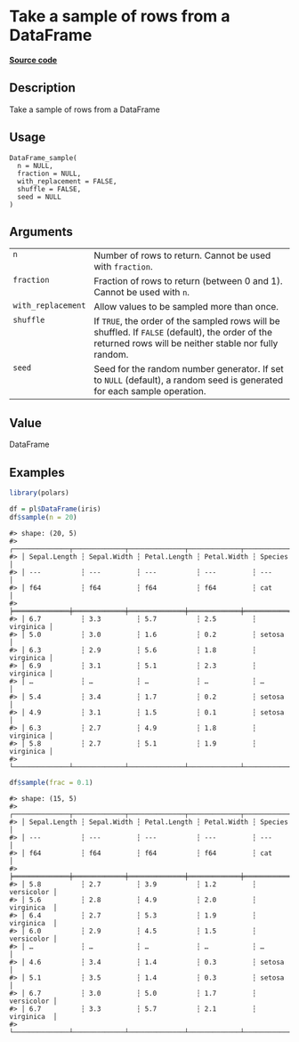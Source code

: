 

# Take a sample of rows from a DataFrame

[**Source code**](https://github.com/pola-rs/r-polars/tree/main/R/dataframe__frame.R#L1741)

## Description

Take a sample of rows from a DataFrame

## Usage

<pre><code class='language-R'>DataFrame_sample(
  n = NULL,
  fraction = NULL,
  with_replacement = FALSE,
  shuffle = FALSE,
  seed = NULL
)
</code></pre>

## Arguments

<table>
<tr>
<td style="white-space: nowrap; font-family: monospace; vertical-align: top">
<code id="DataFrame_sample_:_n">n</code>
</td>
<td>
Number of rows to return. Cannot be used with <code>fraction</code>.
</td>
</tr>
<tr>
<td style="white-space: nowrap; font-family: monospace; vertical-align: top">
<code id="DataFrame_sample_:_fraction">fraction</code>
</td>
<td>
Fraction of rows to return (between 0 and 1). Cannot be used with
<code>n</code>.
</td>
</tr>
<tr>
<td style="white-space: nowrap; font-family: monospace; vertical-align: top">
<code id="DataFrame_sample_:_with_replacement">with_replacement</code>
</td>
<td>
Allow values to be sampled more than once.
</td>
</tr>
<tr>
<td style="white-space: nowrap; font-family: monospace; vertical-align: top">
<code id="DataFrame_sample_:_shuffle">shuffle</code>
</td>
<td>
If <code>TRUE</code>, the order of the sampled rows will be shuffled. If
<code>FALSE</code> (default), the order of the returned rows will be
neither stable nor fully random.
</td>
</tr>
<tr>
<td style="white-space: nowrap; font-family: monospace; vertical-align: top">
<code id="DataFrame_sample_:_seed">seed</code>
</td>
<td>
Seed for the random number generator. If set to <code>NULL</code>
(default), a random seed is generated for each sample operation.
</td>
</tr>
</table>

## Value

DataFrame

## Examples

``` r
library(polars)

df = pl$DataFrame(iris)
df$sample(n = 20)
```

    #> shape: (20, 5)
    #> ┌──────────────┬─────────────┬──────────────┬─────────────┬───────────┐
    #> │ Sepal.Length ┆ Sepal.Width ┆ Petal.Length ┆ Petal.Width ┆ Species   │
    #> │ ---          ┆ ---         ┆ ---          ┆ ---         ┆ ---       │
    #> │ f64          ┆ f64         ┆ f64          ┆ f64         ┆ cat       │
    #> ╞══════════════╪═════════════╪══════════════╪═════════════╪═══════════╡
    #> │ 6.7          ┆ 3.3         ┆ 5.7          ┆ 2.5         ┆ virginica │
    #> │ 5.0          ┆ 3.0         ┆ 1.6          ┆ 0.2         ┆ setosa    │
    #> │ 6.3          ┆ 2.9         ┆ 5.6          ┆ 1.8         ┆ virginica │
    #> │ 6.9          ┆ 3.1         ┆ 5.1          ┆ 2.3         ┆ virginica │
    #> │ …            ┆ …           ┆ …            ┆ …           ┆ …         │
    #> │ 5.4          ┆ 3.4         ┆ 1.7          ┆ 0.2         ┆ setosa    │
    #> │ 4.9          ┆ 3.1         ┆ 1.5          ┆ 0.1         ┆ setosa    │
    #> │ 6.3          ┆ 2.7         ┆ 4.9          ┆ 1.8         ┆ virginica │
    #> │ 5.8          ┆ 2.7         ┆ 5.1          ┆ 1.9         ┆ virginica │
    #> └──────────────┴─────────────┴──────────────┴─────────────┴───────────┘

``` r
df$sample(frac = 0.1)
```

    #> shape: (15, 5)
    #> ┌──────────────┬─────────────┬──────────────┬─────────────┬────────────┐
    #> │ Sepal.Length ┆ Sepal.Width ┆ Petal.Length ┆ Petal.Width ┆ Species    │
    #> │ ---          ┆ ---         ┆ ---          ┆ ---         ┆ ---        │
    #> │ f64          ┆ f64         ┆ f64          ┆ f64         ┆ cat        │
    #> ╞══════════════╪═════════════╪══════════════╪═════════════╪════════════╡
    #> │ 5.8          ┆ 2.7         ┆ 3.9          ┆ 1.2         ┆ versicolor │
    #> │ 5.6          ┆ 2.8         ┆ 4.9          ┆ 2.0         ┆ virginica  │
    #> │ 6.4          ┆ 2.7         ┆ 5.3          ┆ 1.9         ┆ virginica  │
    #> │ 6.0          ┆ 2.9         ┆ 4.5          ┆ 1.5         ┆ versicolor │
    #> │ …            ┆ …           ┆ …            ┆ …           ┆ …          │
    #> │ 4.6          ┆ 3.4         ┆ 1.4          ┆ 0.3         ┆ setosa     │
    #> │ 5.1          ┆ 3.5         ┆ 1.4          ┆ 0.3         ┆ setosa     │
    #> │ 6.7          ┆ 3.0         ┆ 5.0          ┆ 1.7         ┆ versicolor │
    #> │ 6.7          ┆ 3.3         ┆ 5.7          ┆ 2.1         ┆ virginica  │
    #> └──────────────┴─────────────┴──────────────┴─────────────┴────────────┘
